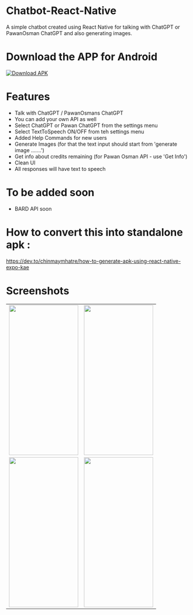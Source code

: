 # Chatbot-React-Native
A simple chatbot created using React Native for talking with ChatGPT or PawanOsman ChatGPT and also generating images.

# Download the APP for Android
[![Download APK](https://img.shields.io/badge/Download%20APK-v1.0.4-blue?style=for-the-badge)](https://github.com/Sammy970/Chatbot-React-Native/releases/download/v1.0.4/application-v1.0.4.apk)

# Features
- Talk with ChatGPT / PawanOsmans ChatGPT
- You can add your own API as well
- Select ChatGPT or Pawan ChatGPT from the settings menu
- Select TextToSpeech ON/OFF from teh settings menu
- Added Help Commands for new users
- Generate Images (for that the text input should start from 'generate image .......')
- Get info about credits remaining (for Pawan Osman API - use 'Get Info') 
- Clean UI
- All responses will have text to speech 

# To be added soon
- BARD API soon

# How to convert this into standalone apk :
https://dev.to/chinmaymhatre/how-to-generate-apk-using-react-native-expo-kae

# Screenshots

<table>
  <tr>
    <td><img src="https://lh3.googleusercontent.com/drive-viewer/AFGJ81qhSIxhEwP_7fc4sVFzEbFOeJ-WUygMTQJ_nWheREOpNNlfkXDW0VoSMGg5a3yuXxv7x26Gx8DCkl6DmPcOOnsUL8DRgg=w1920-h902" width=189 height=410></td>
    <td><img src="https://lh3.googleusercontent.com/drive-viewer/AFGJ81pErNcu7nMCGx5WCs3gKtm9tPjy1rDXIi47vupR05W-1c8xMGiUsCwaxU7CZowQa68i6AauVzbd1PYrGikoHRXeaHWu=w1920-h902" width=189 height=410></td>
  </tr>
  <tr>
    <td><img src="https://lh3.googleusercontent.com/drive-viewer/AFGJ81pbPoIi8RzUkEYSsaS6wJEj3K-f38rGg9HF8D14zJgOGLUaMHHITopT1DmQ4o1DqQrfsyXxkr-jbnyPf_SxTEv6aRHa=w1920-h902" width=189 height=410></td>
    <td><img src="https://lh3.googleusercontent.com/drive-viewer/AFGJ81qwspRLYYo-NZVo_jQgOkyrSCvqipgNDAG9qwdqFUzCY01wn2rCBH1ustQhATKXfnD3Ri8nVmMDjb0_Y3eS6wiOoByfiw=w1920-h902" width=189 height=410></td>
  </tr>
 </table>
